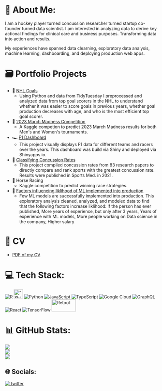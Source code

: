 # 👋 About Me:
I am a hockey player turned concussion researcher turned startup co-founder turned data scientist. I am interested in analyzing data to derive key actional findings for clinical care and business purposes. Transforming data into action and results.

My experiences have spanned data clearning, exploratory data analysis, machine learning, dashboarding, and deploying production web apps. 

# 🗃️ Portfolio Projects
* 🏒 [NHL Goals](https://github.com/kvp1918/tidytues_hockeygoals_python)
  *  Using Python and data from TidyTuesday I preprocessed and analyzed data from top goal scorers in the NHL to understand whether it was easier to score goals in previous years, whether goal production decreases with age, and who is the most efficient top goal scorer.
* 🏀 [2023 March Madness Competition](https://www.kaggle.com/code/katevanpelt/2023-ncaa-march-madness-predictions)
  * A Kaggle competion to predict 2023 March Madness results for both Men's and Women's tournaments.
* 🏎️ [F1 Dashboard](https://kvp1918.shinyapps.io/f1_dashboard/)
  * This project visually displays F1 data for different teams and racers over the years. This dashboard was build via Shiny and deployed via Shinyapps.io.
* 🧠 [Classifying Concussion Rates](https://pubmed.ncbi.nlm.nih.gov/33721284/)
  * This project compiled concussion rates from 83 research papers to directly compare and rank sports with the greatest concussion rate. Results were published in Sports Med. in 2021.
* 🏇 Horse Racing
  * Kaggle competition to predict winning race strategies. 
* 🤖 [Factors influencing liklihood of ML implemented into production](https://www.kaggle.com/code/katevanpelt/what-influences-the-use-of-ml-in-production)
  * Few ML models are successfully implemented into production. This exploratory analysis cleaned, analyzed, and modeled data to find that the following factors increase liklihood: If the person has ever published, More years of experience, but only after 3 years, Years of experience with ML models, More people working on Data science in the company, Higher salary

# 📑 CV
* [PDF of my CV](https://github.com/kvp1918/cv/blob/main/CV/CV.pdf)

# 💻 Tech Stack:
![R](https://img.shields.io/badge/r-%23276DC3.svg?style=for-the-badge&logo=r&logoColor=white) <img src="https://user-images.githubusercontent.com/53526842/226066208-eeb4f428-1184-4855-9026-b944cefabd27.png" alt= “Shiny” width=30 height=30> ![Python](https://img.shields.io/badge/python-3670A0?style=for-the-badge&logo=python&logoColor=ffdd54) ![JavaScript](https://img.shields.io/badge/javascript-%23323330.svg?style=for-the-badge&logo=javascript&logoColor=%23F7DF1E) ![TypeScript](https://img.shields.io/badge/typescript-%23007ACC.svg?style=for-the-badge&logo=typescript&logoColor=white) ![Google Cloud](https://img.shields.io/badge/Google%20Cloud-%234285F4.svg?style=for-the-badge&logo=google-cloud&logoColor=white) ![GraphQL](https://img.shields.io/badge/-GraphQL-E10098?style=for-the-badge&logo=graphql&logoColor=white) ![React](https://img.shields.io/badge/react-%2320232a.svg?style=for-the-badge&logo=react&logoColor=%2361DAFB) ![TensorFlow](https://img.shields.io/badge/TensorFlow-%23FF6F00.svg?style=for-the-badge&logo=TensorFlow&logoColor=white) <img src="https://user-images.githubusercontent.com/53526842/226066803-67e7cb95-52df-4222-b6f9-c63d5eedae5d.png" alt="Retool" width=80, height=40 />


# 📊 GitHub Stats:
![](https://github-readme-stats.vercel.app/api?username=kvp1918&theme=tokyonight&hide_border=false&include_all_commits=false&count_private=false)<br/>
![](https://github-readme-streak-stats.herokuapp.com/?user=kvp1918&theme=tokyonight&hide_border=false)<br/>
![](https://github-readme-stats.vercel.app/api/top-langs/?username=kvp1918&theme=tokyonight&hide_border=false&include_all_commits=false&count_private=false&layout=compact)

## 🌐 Socials:
[![Twitter](https://img.shields.io/badge/Twitter-%231DA1F2.svg?logo=Twitter&logoColor=white)](https://twitter.com/oconnor_kl) 


<!-- ## 🏆 GitHub Trophies
![](https://github-profile-trophy.vercel.app/?username=kvp1918&theme=tokyonight&no-frame=false&no-bg=true&margin-w=4)

## 🐦 Latest Tweet
[![](https://gtce.itsvg.in/api?username=oconnor_kl)](https://github.com/VishwaGauravIn/github-twitter-card-embed)

---
[![](https://visitcount.itsvg.in/api?id=kvp1918&icon=0&color=0)](https://visitcount.itsvg.in) -->
